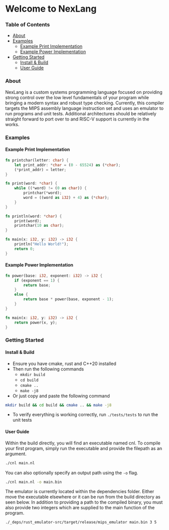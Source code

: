 # Welcome to NexLang

### Table of Contents
- [About](https://github.com/willerf/nex-lang#about)
- [Examples](https://github.com/willerf/nex-lang#examples)
  - [Example Print Implementation](https://github.com/willerf/nex-lang#example-print-implementation)
  - [Example Power Implementation](https://github.com/willerf/nex-lang#example-power-implementation)
- [Getting Started](https://github.com/willerf/nex-lang#getting-started)
  - [Install & Build](https://github.com/willerf/nex-lang#install--build)
  - [User Guide](https://github.com/willerf/nex-lang#user-guide)

### About
NexLang is a custom systems programming language focused on providing strong control over the low level fundamentals of your program while bringing a modern syntax and robust type checking. Currently, this compiler targets the MIPS assembly language instruction set and uses an emulator to run programs and unit tests. Additional architectures should be relatively straight forward to port over to and RISC-V support is currently in the works.

### Examples

#### Example Print Implementation
```rs
fn printchar(letter: char) {
    let print_addr: *char = (0 - 65524) as (*char);
    (*print_addr) = letter;
}

fn print(word: *char) {
    while ((*word) != (0 as char)) {
        printchar(*word);
        word = ((word as i32) + 4) as (*char);
    }
}

fn println(word: *char) {
    print(word);
    printchar(10 as char);
}

fn main(x: i32, y: i32) -> i32 {
    println("Hello World!");
    return 0;
}
```
#### Example Power Implementation
```rs
fn power(base: i32, exponent: i32) -> i32 {
    if (exponent == 1) {
        return base;
    }
    else {
        return base * power(base, exponent - 1);
    }
}

fn main(x: i32, y: i32) -> i32 {
    return power(x, y);
}
```

### Getting Started

#### Install & Build
- Ensure you have cmake, rust and C++20 installed
- Then run the following commands
  - `mkdir build`
  - `cd build`
  - `cmake ..`
  - `make -j8`
- Or just copy and paste the following command
```bash
mkdir build && cd build && cmake .. && make -j8
```
- To verify everything is working correctly, run `./tests/tests` to run the unit tests

#### User Guide
Within the build directly, you will find an executable named cnl. To compile your first program, simply run the executable and provide the filepath as an argument.
```bash
./cnl main.nl
```
You can also optionally specify an output path using the `-o` flag.
```bash
./cnl main.nl -o main.bin
```
The emulator is currently located within the dependencies folder. Either move the executable elsewhere or it can be run from the build directory as seen below. In addition to providing a path to the compiled binary, you must also provide two integers which are supplied to the main function of the program.
```bash
./_deps/rust_emulator-src/target/release/mips_emulator main.bin 3 5
```
